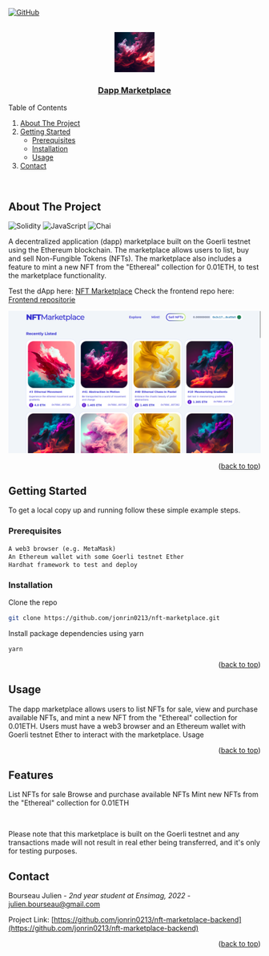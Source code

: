 <a name="readme-top"></a>
[![GitHub](https://img.shields.io/badge/github-%23121011.svg?style=for-the-badge&logo=github&logoColor=white)](https://github.com/jonrin0213)

<!-- PROJECT LOGO -->
<br />
<div align="center">
  <a href="https://frontend-marketplace-nfts.vercel.app/">
    <img src="ethereal.png" alt="Logo" width="80" height="80">
  </a>
  </a>
  <h3 align="center">
    <a href="https://frontend-marketplace-nfts.vercel.app/">Dapp Marketplace</a>
  </h3>
  </p>
</div>
<!-- TABLE OF CONTENTS -->
<summary>Table of Contents</summary>
<ol>
<li>
    <a href="#about-the-project">About The Project</a>
</li>
<li>
    <a href="#getting-started">Getting Started</a>
    <ul>
    <li><a href="#prerequisites">Prerequisites</a></li>
    <li><a href="#installation">Installation</a></li>
    <li><a href="#usage">Usage</a></li>
    </ul>
</li>
<li><a href="#contact">Contact</a></li>
</ol>
<br />
<!-- ABOUT THE PROJECT -->

## About The Project
![Solidity](https://img.shields.io/badge/Solidity-e6e6e6?style=for-the-badge&logo=solidity&logoColor=black)
![JavaScript](https://img.shields.io/badge/javascript-%23323330.svg?style=for-the-badge&logo=javascript&logoColor=%23F7DF1E)
![Chai](https://img.shields.io/badge/chai-A30701?style=for-the-badge&logo=chai&logoColor=white)


A decentralized application (dapp) marketplace built on the Goerli testnet using the Ethereum blockchain. The marketplace allows users to list, buy and sell Non-Fungible Tokens (NFTs). The marketplace also includes a feature to mint a new NFT from the "Ethereal" collection for 0.01ETH, to test the marketplace functionality.

Test the dApp here: [NFT Marketplace](https://frontend-marketplace-nfts.vercel.app/)
Check the frontend repo here: [Frontend repositorie](https://github.com/jonrin0213/frontend-marketplace-nfts)
<br />
<p align="center">
  <img src="NFTMarketplace.png" alt="Dapp Marketplace Screenshot"/>
</p>
<p align="right">(<a href="#readme-top">back to top</a>)</p>

<!-- GETTING STARTED -->
## Getting Started

To get a local copy up and running follow these simple example steps.
### Prerequisites

    A web3 browser (e.g. MetaMask)
    An Ethereum wallet with some Goerli testnet Ether
    Hardhat framework to test and deploy

### Installation

Clone the repo

```sh
git clone https://github.com/jonrin0213/nft-marketplace.git
```

Install package dependencies using yarn
```sh
yarn
```



<p align="right">(<a href="#readme-top">back to top</a>)</p>

## Usage

The dapp marketplace allows users to list NFTs for sale, view and purchase available NFTs, and mint a new NFT from the "Ethereal" collection for 0.01ETH. Users must have a web3 browser and an Ethereum wallet with Goerli testnet Ether to interact with the marketplace.
Usage

<p align="right">(<a href="#readme-top">back to top</a>)</p>

## Features

List NFTs for sale
Browse and purchase available NFTs
Mint new NFTs from the "Ethereal" collection for 0.01ETH

</br>

Please note that this marketplace is built on the Goerli testnet and any transactions made will not result in real ether being transferred, and it's only for testing purposes.


<!-- CONTACT -->

## Contact

Bourseau Julien - _2nd year student at Ensimag, 2022_ - julien.bourseau@gmail.com

Project Link: [https://github.com/jonrin0213/nft-marketplace-backend](https://github.com/jonrin0213/nft-marketplace-backend)

<p align="right">(<a href="#readme-top">back to top</a>)</p>

[linkedin-shield]: https://img.shields.io/badge/-LinkedIn-black.svg?style=for-the-badge&logo=linkedin&colorB=555
[linkedin-url]: https://www.linkedin.com/in/julien-bourseau-ba2239228

